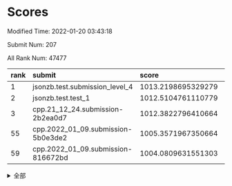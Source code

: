 # Scores

Modified Time: 2022-01-20 03:43:18

Submit Num: 207

All Rank Num: 47477

| rank |               submit               |       score        |       sigma        | pk_num |
| :--- | :--------------------------------- | :----------------- | :----------------- | :----- |
| 1    | jsonzb.test.submission_level_4     | 1013.2198695329279 | 0.8185015450003209 | 917    |
| 2    | jsonzb.test.test_1                 | 1012.5104761110779 | 0.785289691980313  | 885    |
| 3    | cpp.21_12_24.submission-2b2ea0d7   | 1012.3822796410664 | 0.7889610695801608 | 917    |
| 55   | cpp.2022_01_09.submission-5b0e3de2 | 1005.3571967350664 | 0.719204520005297  | 917    |
| 59   | cpp.2022_01_09.submission-816672bd | 1004.0809631551303 | 0.7057513271677898 | 916    |


<details>
<summary>全部</summary>

| rank |                 submit                 |       score        |       sigma        | pk_num |
| :--- | :------------------------------------- | :----------------- | :----------------- | :----- |
| 1    | jsonzb.test.submission_level_4         | 1013.2198695329279 | 0.8185015450003209 | 917    |
| 2    | jsonzb.test.test_1                     | 1012.5104761110779 | 0.785289691980313  | 885    |
| 3    | cpp.21_12_24.submission-2b2ea0d7       | 1012.3822796410664 | 0.7889610695801608 | 917    |
| 4    | gobigger.level_3.submission_level_3_33 | 1012.1136819726936 | 0.776848294405344  | 920    |
| 5    | gobigger.level_3.submission_level_3_24 | 1011.4265513676919 | 0.7747961127320989 | 918    |
| 6    | gobigger.level_3.submission_level_3_37 | 1011.3533965569148 | 0.7738665826180782 | 912    |
| 7    | gobigger.level_3.submission_level_3_36 | 1011.163704911624  | 0.7669293736635491 | 916    |
| 8    | gobigger.level_3.submission_level_3_29 | 1010.8085403117445 | 0.7466227209300299 | 917    |
| 9    | gobigger.level_3.submission_level_3_8  | 1010.7775045948832 | 0.7749836172637888 | 923    |
| 10   | gobigger.level_3.submission_level_3_42 | 1010.7387752559459 | 0.7534850571547317 | 923    |
| 11   | gobigger.level_3.submission_level_3_35 | 1010.6843420072655 | 0.7435660666422707 | 914    |
| 12   | gobigger.level_3.submission_level_3_32 | 1010.6502178860707 | 0.757177817675604  | 916    |
| 13   | gobigger.level_3.submission_level_3_16 | 1010.5368374762933 | 0.7591770824223673 | 918    |
| 14   | gobigger.level_3.submission_level_3_34 | 1010.5107356593336 | 0.752776079296109  | 916    |
| 15   | gobigger.level_3.submission_level_3_2  | 1010.5074100857207 | 0.7699032152175836 | 919    |
| 16   | gobigger.level_3.submission_level_3_4  | 1010.4959344447811 | 0.7696990425790822 | 912    |
| 17   | gobigger.level_3.submission_level_3_38 | 1010.3612209988679 | 0.7423496214568245 | 917    |
| 18   | gobigger.level_3.submission_level_3_10 | 1010.3608335818852 | 0.756380653092316  | 923    |
| 19   | gobigger.level_3.submission_level_3_40 | 1010.3119443727494 | 0.7647959608225451 | 919    |
| 20   | gobigger.level_3.submission_level_3_21 | 1010.1901510686247 | 0.7461780238282744 | 915    |
| 21   | gobigger.level_3.submission_level_3_1  | 1010.1181570389582 | 0.7434207499737433 | 920    |
| 22   | gobigger.level_3.submission_level_3_47 | 1010.0791872956538 | 0.7525932970935899 | 915    |
| 23   | gobigger.level_3.submission_level_3_28 | 1010.0544631274529 | 0.7532487210041188 | 917    |
| 24   | gobigger.level_3.submission_level_3_19 | 1009.895274286018  | 0.7451411875489123 | 913    |
| 25   | gobigger.level_3.submission_level_3_20 | 1009.7758433970279 | 0.7578523425102506 | 919    |
| 26   | gobigger.level_3.submission_level_3_41 | 1009.7436094433601 | 0.7445404233836485 | 924    |
| 27   | gobigger.level_3.submission_level_3_15 | 1009.7424239104674 | 0.7337148250513942 | 917    |
| 28   | gobigger.level_3.submission_level_3_39 | 1009.706506869132  | 0.7505382705756062 | 923    |
| 29   | gobigger.level_3.submission_level_3_23 | 1009.6620170089624 | 0.7455397913007556 | 916    |
| 30   | gobigger.level_3.submission_level_3_3  | 1009.6396640829959 | 0.7412541217423312 | 919    |
| 31   | gobigger.level_3.submission_level_3_48 | 1009.6136887743445 | 0.772015296180924  | 915    |
| 32   | gobigger.level_3.submission_level_3_31 | 1009.6116367272713 | 0.732483878241689  | 919    |
| 33   | gobigger.level_3.submission_level_3_45 | 1009.5859386616966 | 0.74506293381146   | 915    |
| 34   | gobigger.level_3.submission_level_3_49 | 1009.4373230508014 | 0.7506620026817835 | 918    |
| 35   | gobigger.level_3.submission_level_3_46 | 1009.4234731260603 | 0.7690967834700098 | 919    |
| 36   | gobigger.level_3.submission_level_3_12 | 1009.4098540811731 | 0.7636862465001558 | 918    |
| 37   | gobigger.level_3.submission_level_3_17 | 1009.4025961119643 | 0.7479302842800024 | 924    |
| 38   | gobigger.level_3.submission_level_3_26 | 1009.2564762421888 | 0.7343565181578922 | 914    |
| 39   | gobigger.level_3.submission_level_3_11 | 1009.2343573841649 | 0.7453213584524363 | 919    |
| 40   | gobigger.level_3.submission_level_3_18 | 1009.1810423826748 | 0.7315526351284248 | 914    |
| 41   | gobigger.level_3.submission_level_3_25 | 1009.1796585377224 | 0.7650218947789009 | 917    |
| 42   | gobigger.level_3.submission_level_3_44 | 1009.1627561945805 | 0.7500483594993071 | 922    |
| 43   | gobigger.level_3.submission_level_3_30 | 1009.0813076466758 | 0.7413048675807842 | 919    |
| 44   | gobigger.level_3.submission_level_3_14 | 1008.98542287343   | 0.7347743136455676 | 920    |
| 45   | gobigger.level_3.submission_level_3_0  | 1008.8769413302458 | 0.7461481902057426 | 924    |
| 46   | gobigger.level_3.submission_level_3_43 | 1008.8480807433809 | 0.740935803645579  | 924    |
| 47   | gobigger.level_3.submission_level_3_6  | 1008.6777111750804 | 0.7551245524381007 | 919    |
| 48   | gobigger.level_3.submission_level_3_22 | 1008.616317041674  | 0.7323031800693427 | 917    |
| 49   | gobigger.level_3.submission_level_3_5  | 1008.5588807147066 | 0.7486326249215003 | 921    |
| 50   | gobigger.level_3.submission_level_3_7  | 1008.3490144215764 | 0.7483216877008244 | 913    |
| 51   | gobigger.level_3.submission_level_3_13 | 1008.3204581068545 | 0.7460709153878778 | 921    |
| 52   | gobigger.level_3.submission_level_3_27 | 1008.1408258665996 | 0.7279661403018826 | 916    |
| 53   | gobigger.level_3.submission_level_3_9  | 1008.0846004560747 | 0.742218688967649  | 919    |
| 54   | gobigger.level_1.submission_level_1_18 | 1005.5197120297726 | 0.7365805597720566 | 919    |
| 55   | cpp.2022_01_09.submission-5b0e3de2     | 1005.3571967350664 | 0.719204520005297  | 917    |
| 56   | gobigger.level_1.submission_level_1_28 | 1004.502795150737  | 0.7164657359605446 | 916    |
| 57   | gobigger.level_1.submission_level_1_33 | 1004.2639864206197 | 0.719873278534752  | 915    |
| 58   | gobigger.level_1.submission_level_1_42 | 1004.2380080552891 | 0.7252012569597642 | 918    |
| 59   | cpp.2022_01_09.submission-816672bd     | 1004.0809631551303 | 0.7057513271677898 | 916    |
| 60   | gobigger.level_1.submission_level_1_4  | 1004.0299203390605 | 0.7066806481792981 | 917    |
| 61   | gobigger.level_1.submission_level_1_10 | 1003.8008492120115 | 0.7206533444885863 | 912    |
| 62   | gobigger.level_1.submission_level_1_0  | 1003.7545258121369 | 0.7246749085830823 | 921    |
| 63   | gobigger.level_1.submission_level_1_38 | 1003.7502625235284 | 0.7113412677327222 | 920    |
| 64   | gobigger.level_1.submission_level_1_47 | 1003.6488861332905 | 0.7108182338799879 | 918    |
| 65   | gobigger.level_1.submission_level_1_40 | 1003.5939536837574 | 0.7135775655119385 | 912    |
| 66   | gobigger.level_1.submission_level_1_2  | 1003.5459253067979 | 0.7069125569369884 | 925    |
| 67   | gobigger.level_1.submission_level_1_39 | 1003.3636980027243 | 0.7053714019439259 | 918    |
| 68   | gobigger.level_1.submission_level_1_16 | 1003.2536908557594 | 0.7239320123941677 | 918    |
| 69   | gobigger.level_1.submission_level_1_24 | 1003.2505037995635 | 0.714957344327679  | 915    |
| 70   | gobigger.level_1.submission_level_1_43 | 1003.2477538785492 | 0.7163779038373528 | 915    |
| 71   | gobigger.level_1.submission_level_1_19 | 1003.2455639830295 | 0.7154086528805833 | 915    |
| 72   | gobigger.level_1.submission_level_1_14 | 1003.2088983085225 | 0.7041819861549183 | 918    |
| 73   | gobigger.level_1.submission_level_1_23 | 1003.1447469750366 | 0.7124479149604389 | 921    |
| 74   | gobigger.level_1.submission_level_1_34 | 1003.1345830004728 | 0.7275357828458249 | 919    |
| 75   | gobigger.level_1.submission_level_1_49 | 1003.1046843942253 | 0.7084615405783264 | 923    |
| 76   | gobigger.level_1.submission_level_1_31 | 1003.0917233655182 | 0.717474659912464  | 916    |
| 77   | gobigger.level_1.submission_level_1_29 | 1003.0775409045935 | 0.7088008711737199 | 917    |
| 78   | gobigger.level_1.submission_level_1_32 | 1003.0148294590878 | 0.6999379406476748 | 918    |
| 79   | gobigger.level_1.submission_level_1_11 | 1002.9669631994163 | 0.7055022977224598 | 917    |
| 80   | gobigger.level_1.submission_level_1_25 | 1002.9518649573886 | 0.7201457613358183 | 926    |
| 81   | gobigger.level_1.submission_level_1_20 | 1002.9360561612439 | 0.717034701550556  | 919    |
| 82   | gobigger.level_1.submission_level_1_36 | 1002.9289937820723 | 0.7235405938018848 | 912    |
| 83   | gobigger.level_1.submission_level_1_3  | 1002.8900301193036 | 0.7107503155363094 | 921    |
| 84   | gobigger.level_1.submission_level_1_41 | 1002.8849431739535 | 0.7179298451116175 | 920    |
| 85   | gobigger.level_1.submission_level_1_17 | 1002.8775729868662 | 0.7109728795242138 | 921    |
| 86   | gobigger.level_1.submission_level_1_35 | 1002.873086573942  | 0.7223716393934808 | 919    |
| 87   | gobigger.level_1.submission_level_1_45 | 1002.8697552786937 | 0.7165563701536245 | 914    |
| 88   | gobigger.level_1.submission_level_1_6  | 1002.8583756969028 | 0.7190761006932659 | 922    |
| 89   | gobigger.level_1.submission_level_1_12 | 1002.7996683503912 | 0.7149237567420382 | 922    |
| 90   | gobigger.level_1.submission_level_1_48 | 1002.7645273023359 | 0.7043366463653096 | 918    |
| 91   | gobigger.level_1.submission_level_1_9  | 1002.7229565466985 | 0.7181869095072315 | 923    |
| 92   | gobigger.level_1.submission_level_1_27 | 1002.5499112351675 | 0.7099090067819666 | 924    |
| 93   | gobigger.level_1.submission_level_1_22 | 1002.5123058528168 | 0.7208785628278226 | 918    |
| 94   | gobigger.level_1.submission_level_1_44 | 1002.4629797822561 | 0.7218823486732514 | 919    |
| 95   | gobigger.level_1.submission_level_1_5  | 1002.4315948097712 | 0.7084747185725079 | 919    |
| 96   | gobigger.level_1.submission_level_1_21 | 1002.4302013529046 | 0.7190470931337749 | 913    |
| 97   | gobigger.level_1.submission_level_1_15 | 1002.4223994466839 | 0.711964840740184  | 919    |
| 98   | gobigger.level_1.submission_level_1_8  | 1002.4209958036686 | 0.717651874812177  | 917    |
| 99   | gobigger.level_1.submission_level_1_37 | 1002.3729802508676 | 0.7106670001592549 | 920    |
| 100  | gobigger.level_1.submission_level_1_30 | 1002.3397961627329 | 0.7089717550322983 | 921    |
| 101  | gobigger.level_1.submission_level_1_26 | 1002.3181525903094 | 0.7178569288789218 | 914    |
| 102  | gobigger.level_1.submission_level_1_46 | 1002.2848625416416 | 0.7060247553354625 | 918    |
| 103  | gobigger.level_1.submission_level_1_13 | 1002.2437450783922 | 0.7061239203828955 | 919    |
| 104  | gobigger.level_1.submission_level_1_7  | 1001.9792337399122 | 0.711655598436138  | 921    |
| 105  | gobigger.level_1.submission_level_1_1  | 1001.9164956068207 | 0.7026093546886524 | 917    |
| 106  | gobigger.random.submission_random_9    | 997.9654336026301  | 0.7054570672863383 | 924    |
| 107  | gobigger.random.submission_random_3    | 997.8825220647527  | 0.708672072809938  | 911    |
| 108  | gobigger.random.submission_random_34   | 997.3667292577617  | 0.7060840787994672 | 914    |
| 109  | gobigger.random.submission_random_20   | 997.3641449329755  | 0.7275354651289785 | 916    |
| 110  | gobigger.random.submission_random_39   | 997.0520209264216  | 0.7037378358069866 | 917    |
| 111  | gobigger.random.submission_random_18   | 996.9783489298434  | 0.7162925589208491 | 912    |
| 112  | gobigger.random.submission_random_28   | 996.9703226517106  | 0.7083672204328528 | 911    |
| 113  | gobigger.random.submission_random_46   | 996.6555206971047  | 0.6995916296646201 | 912    |
| 114  | gobigger.random.submission_random_47   | 996.5977653405374  | 0.7030670616067952 | 924    |
| 115  | gobigger.random.submission_random_13   | 996.596695053086   | 0.7058902670254665 | 922    |
| 116  | gobigger.random.submission_random_38   | 996.5918847177314  | 0.7066801779689763 | 918    |
| 117  | gobigger.random.submission_random_4    | 996.4734037579885  | 0.7100835291065302 | 918    |
| 118  | gobigger.random.submission_random_36   | 996.4699763666338  | 0.736901952646011  | 914    |
| 119  | gobigger.random.submission_random_6    | 996.4253515174782  | 0.715755767505667  | 918    |
| 120  | gobigger.random.submission_random_45   | 996.3934956145702  | 0.7148231786828998 | 921    |
| 121  | gobigger.random.submission_random_25   | 996.3628240556952  | 0.7100613519121757 | 918    |
| 122  | gobigger.random.submission_random_16   | 996.3519156874482  | 0.6995823208868573 | 920    |
| 123  | gobigger.random.submission_random_48   | 996.3137816281521  | 0.7207897292117775 | 918    |
| 124  | gobigger.random.submission_random_14   | 996.1529948689705  | 0.710813776010947  | 919    |
| 125  | gobigger.random.submission_random_23   | 996.1431493467945  | 0.7064521019621752 | 917    |
| 126  | gobigger.random.submission_random_24   | 996.1315806855714  | 0.7170707789419122 | 915    |
| 127  | gobigger.random.submission_random_29   | 996.1203451081662  | 0.7101597187003527 | 915    |
| 128  | gobigger.random.submission_random_26   | 996.0608877276442  | 0.7181944904200275 | 914    |
| 129  | gobigger.random.submission_random_7    | 995.9625484073595  | 0.7031509007449797 | 918    |
| 130  | gobigger.random.submission_random_35   | 995.8932431837286  | 0.7125466157232878 | 915    |
| 131  | gobigger.random.submission_random_15   | 995.8856373395288  | 0.7176128542626744 | 916    |
| 132  | gobigger.random.submission_random_10   | 995.8778284242194  | 0.7110579597167566 | 917    |
| 133  | gobigger.random.submission_random_1    | 995.8135631895465  | 0.7012183072272087 | 919    |
| 134  | gobigger.random.submission_random_22   | 995.757118798941   | 0.7155462420283027 | 919    |
| 135  | gobigger.random.submission_random_21   | 995.7438663990561  | 0.723213751074111  | 916    |
| 136  | gobigger.random.submission_random_0    | 995.7262611531775  | 0.7185819018525066 | 915    |
| 137  | gobigger.random.submission_random_37   | 995.7076690538219  | 0.7202618615890103 | 918    |
| 138  | gobigger.random.submission_random_32   | 995.7005924569069  | 0.7100348424147841 | 912    |
| 139  | gobigger.random.submission_random_11   | 995.6320413361764  | 0.731483403856745  | 919    |
| 140  | gobigger.random.submission_random_30   | 995.5995287208358  | 0.7129887046054668 | 917    |
| 141  | gobigger.random.submission_random_44   | 995.5741468152611  | 0.7214504808002017 | 916    |
| 142  | gobigger.random.submission_random_31   | 995.5639567396877  | 0.7339107485437729 | 916    |
| 143  | gobigger.random.submission_random_40   | 995.4215999612876  | 0.7145816663090598 | 915    |
| 144  | gobigger.random.submission_random_19   | 995.4000997849236  | 0.7055456339065759 | 914    |
| 145  | gobigger.random.submission_random_2    | 995.3823576216812  | 0.7077211736129716 | 914    |
| 146  | gobigger.random.submission_random_41   | 995.3655459439519  | 0.6956727802446842 | 913    |
| 147  | gobigger.random.submission_random_5    | 995.3333448268924  | 0.712714875319544  | 913    |
| 148  | gobigger.random.submission_random_33   | 995.2898884952187  | 0.7188739249885365 | 915    |
| 149  | gobigger.random.submission_random_17   | 995.1112796828822  | 0.7063614005273287 | 919    |
| 150  | gobigger.random.submission_random_42   | 995.1100415112201  | 0.711256400543715  | 915    |
| 151  | gobigger.random.submission_random_49   | 995.0930248121349  | 0.7110286873866544 | 916    |
| 152  | gobigger.random.submission_random_12   | 994.9212115189897  | 0.7248826311133763 | 916    |
| 153  | gobigger.random.submission_random_8    | 994.9172381830697  | 0.715154848000738  | 922    |
| 154  | gobigger.random.submission_random_43   | 994.8434122623208  | 0.7335869722062057 | 915    |
| 155  | gobigger.random.submission_random_27   | 994.4846518808322  | 0.7103350482570446 | 918    |
| 156  | gobigger.level_2.submission_level_2_4  | 993.942316857556   | 0.7397244727891612 | 924    |
| 157  | gobigger.level_2.submission_level_2_3  | 993.9420211883665  | 0.7218200373391279 | 916    |
| 158  | gobigger.level_2.submission_level_2_35 | 993.8191829842818  | 0.7393236674076348 | 917    |
| 159  | gobigger.level_2.submission_level_2_33 | 993.5494070147337  | 0.7362557084935598 | 921    |
| 160  | gobigger.level_2.submission_level_2_1  | 993.4568028077383  | 0.7555030200111859 | 922    |
| 161  | gobigger.level_2.submission_level_2_13 | 993.4371281957034  | 0.7477041910545668 | 922    |
| 162  | gobigger.level_2.submission_level_2_11 | 993.2911710751471  | 0.7425111714806906 | 917    |
| 163  | gobigger.level_2.submission_level_2_8  | 993.275103176753   | 0.7450419709530576 | 916    |
| 164  | gobigger.level_2.submission_level_2_5  | 993.2209931637656  | 0.7342732842398474 | 918    |
| 165  | gobigger.level_2.submission_level_2_32 | 993.1753998738607  | 0.735468294791374  | 916    |
| 166  | gobigger.level_2.submission_level_2_42 | 993.1708054112828  | 0.7425892636319984 | 915    |
| 167  | gobigger.level_2.submission_level_2_41 | 993.1607767414105  | 0.7437540230358503 | 916    |
| 168  | gobigger.level_2.submission_level_2_20 | 993.1215725402668  | 0.7366524911870461 | 916    |
| 169  | gobigger.level_2.submission_level_2_45 | 993.1087419100653  | 0.7343718913537678 | 915    |
| 170  | gobigger.level_2.submission_level_2_28 | 993.0434064921135  | 0.751279176237991  | 914    |
| 171  | gobigger.level_2.submission_level_2_22 | 992.8971332483844  | 0.7413801643610477 | 920    |
| 172  | gobigger.level_2.submission_level_2_26 | 992.8164817445235  | 0.7424962585657199 | 919    |
| 173  | gobigger.level_2.submission_level_2_36 | 992.770882934239   | 0.7520887241641099 | 920    |
| 174  | gobigger.level_2.submission_level_2_29 | 992.7281589517419  | 0.7724330791001105 | 923    |
| 175  | gobigger.level_2.submission_level_2_15 | 992.6987661622286  | 0.7566517916532977 | 917    |
| 176  | gobigger.level_2.submission_level_2_2  | 992.6690829605826  | 0.7466429606949992 | 917    |
| 177  | gobigger.level_2.submission_level_2_40 | 992.6603354409714  | 0.754942970588357  | 920    |
| 178  | gobigger.level_2.submission_level_2_47 | 992.6549076951787  | 0.7297207753390397 | 915    |
| 179  | gobigger.level_2.submission_level_2_17 | 992.5099213767601  | 0.7458131583867571 | 922    |
| 180  | gobigger.level_2.submission_level_2_14 | 992.4745847053729  | 0.7426322275968934 | 920    |
| 181  | gobigger.level_2.submission_level_2_23 | 992.4499588643596  | 0.7621112924544999 | 914    |
| 182  | gobigger.level_2.submission_level_2_30 | 991.9273222811889  | 0.7437720506838206 | 919    |
| 183  | gobigger.level_2.submission_level_2_12 | 991.9189103590949  | 0.7416839248042173 | 918    |
| 184  | gobigger.level_2.submission_level_2_27 | 991.8089230619458  | 0.7624394007606943 | 917    |
| 185  | gobigger.level_2.submission_level_2_7  | 991.8076645074767  | 0.7591279641726781 | 916    |
| 186  | gobigger.level_2.submission_level_2_25 | 991.7835626989947  | 0.7479513139273409 | 919    |
| 187  | gobigger.level_2.submission_level_2_24 | 991.7440295265599  | 0.7341044259116584 | 919    |
| 188  | gobigger.level_2.submission_level_2_18 | 991.7429620173251  | 0.746142087629069  | 913    |
| 189  | gobigger.level_2.submission_level_2_44 | 991.7203194894083  | 0.7379295387152401 | 915    |
| 190  | gobigger.level_2.submission_level_2_39 | 991.7167768349561  | 0.7409041499936793 | 914    |
| 191  | gobigger.level_2.submission_level_2_10 | 991.7070108671619  | 0.7607702402790265 | 915    |
| 192  | gobigger.level_2.submission_level_2_31 | 991.561757227641   | 0.7395904950687745 | 920    |
| 193  | gobigger.level_2.submission_level_2_46 | 991.5525086493984  | 0.7581750333405793 | 918    |
| 194  | gobigger.level_2.submission_level_2_48 | 991.446621291065   | 0.78462749554031   | 924    |
| 195  | gobigger.level_2.submission_level_2_37 | 991.3426401137334  | 0.7435318033912022 | 913    |
| 196  | gobigger.level_2.submission_level_2_0  | 991.2535452691131  | 0.7477594716109521 | 915    |
| 197  | gobigger.level_2.submission_level_2_21 | 991.2299522310904  | 0.7482282748683964 | 915    |
| 198  | gobigger.level_2.submission_level_2_9  | 990.989570609336   | 0.7519776622436464 | 916    |
| 199  | gobigger.level_2.submission_level_2_43 | 990.9737963949617  | 0.7410614223985162 | 922    |
| 200  | gobigger.level_2.submission_level_2_34 | 990.8910233933747  | 0.7497181470796291 | 913    |
| 201  | gobigger.level_2.submission_level_2_49 | 990.8549171939967  | 0.7681804418950459 | 912    |
| 202  | gobigger.level_2.submission_level_2_6  | 990.4940157851371  | 0.7585586897718568 | 920    |
| 203  | gobigger.level_2.submission_level_2_38 | 989.9994481007739  | 0.791170299557169  | 914    |
| 204  | gobigger.level_2.submission_level_2_19 | 989.7676156893635  | 0.8042733158300812 | 920    |
| 205  | gobigger.level_2.submission_level_2_16 | 989.6983779017431  | 0.7657985153186921 | 916    |
| 206  | gobigger.none.submission_none_1        | 977.1167384926408  | 1.4271751949568139 | 915    |
| 207  | gobigger.none.submission_none_0        | 975.724087135091   | 1.5565495968952388 | 916    |

</details>